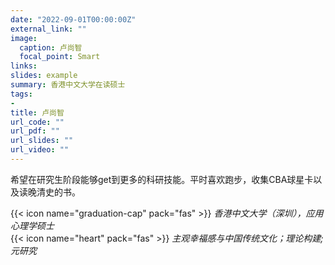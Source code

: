 ```yaml
---
date: "2022-09-01T00:00:00Z"
external_link: ""
image:
  caption: 卢尚智
  focal_point: Smart
links:
slides: example
summary: 香港中文大学在读硕士
tags:
- 
title: 卢尚智
url_code: ""
url_pdf: ""
url_slides: ""
url_video: ""
---
```

希望在研究生阶段能够get到更多的科研技能。平时喜欢跑步，收集CBA球星卡以及读晚清史的书。

{{< icon name="graduation-cap" pack="fas" >}} _香港中文大学（深圳），应用心理学硕士_  
{{< icon name="heart" pack="fas" >}} _主观幸福感与中国传统文化；理论构建; 元研究_  
 

